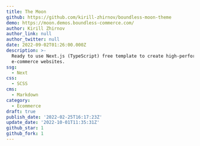 ```yaml
---
title: The Moon
github: https://github.com/kirill-zhirnov/boundless-moon-theme
demo: https://moon.demos.boundless-commerce.com/
author: Kirill Zhirnov
author_link: null
author_twitter: null
date: 2022-09-02T01:26:00.000Z
description: >-
  Ready to use Next.js (TypeScript) free template to create high-performance
  e-commerce websites.
ssg:
  - Next
css:
  - SCSS
cms:
  - Markdown
category:
  - Ecommerce
draft: true
publish_date: '2022-02-25T16:17:23Z'
update_date: '2022-10-01T11:35:31Z'
github_star: 1
github_fork: 1
---
```


